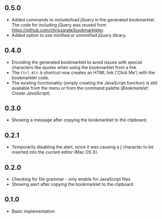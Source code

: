 ## 0.5.0
* Added commands to include/load jQuery in the generated bookmarklet. The code for including jQuery was reused from https://github.com/chriszarate/bookmarkleter.
* Added option to use minified or unminified jQuery library.

## 0.4.0
* Encoding the generated bookmarklet to avoid issues with special characters like quotes when using the bookmarklet from a link
* The `Ctrl-Alt-B` shortcut now creates an HTML link ('Click Me') with the bookmarklet code.
* The existing functionality (simply creating the JavaScript function) is still available from the menu or from the command palette (_Bookmarklet: Create JavaScript_).

## 0.3.0
* Showing a message after copying the bookmarklet to the clipboard.

## 0.2.1
* Temporarily disabling the alert, since it was causing a ∫ character to be inserted into the current editor (Mac OS X).

## 0.2.0
* Checking for file grammar - only enable for JavaScript files
* Showing alert after copying the bookmarklet to the clipboard

## 0.1.0
* Basic implementation
